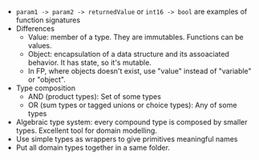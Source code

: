 - `param1 -> param2 -> returnedValue` or `int16 -> bool` are examples of function signatures
- Differences
  - Value: member of a type. They are immutables. Functions can be values.
  - Object: encapsulation of a data structure and its assoaciated behavior. It has state, so it's mutable. 
  - In FP, where objects doesn't exist, use "value" instead of "variable" or "object".
- Type composition
  - AND (product types): Set of some types
  - OR (sum types or tagged unions or choice types): Any of some types
- Algebraic type system: every compound type is composed by smaller types. Excellent tool for domain modelling.
- Use simple types as wrappers to give primitives meaningful names
- Put all domain types together in a same folder.
